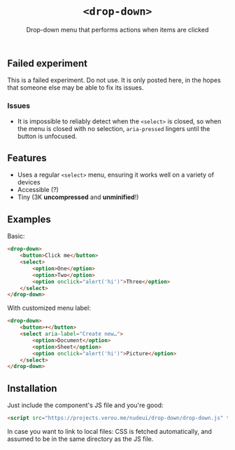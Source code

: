 <header>

# `<drop-down>`

Drop-down menu that performs actions when items are clicked

</header>

<main>

<section class="failed">

## Failed experiment

This is a failed experiment. Do not use.
It is only posted here, in the hopes that someone else may be able to fix its issues.

### Issues

- It is impossible to reliably detect when the `<select>` is closed,
so when the menu is closed with no selection, `aria-pressed` lingers until the button is unfocused.

</section>

## Features

- Uses a regular `<select>` menu, ensuring it works well on a variety of devices
- Accessible (?)
- Tiny (3K **uncompressed** and **unminified**!)


## Examples

Basic:

```html
<drop-down>
	<button>Click me</button>
	<select>
		<option>One</option>
		<option>Two</option>
		<option onclick="alert('hi')">Three</option>
	</select>
</drop-down>
```

With customized menu label:

```html
<drop-down>
	<button>+</button>
	<select aria-label="Create new…">
		<option>Document</option>
		<option>Sheet</option>
		<option onclick="alert('hi')">Picture</option>
	</select>
</drop-down>
```


## Installation

Just include the component's JS file and you're good:

```html
<script src="https://projects.verou.me/nudeui/drop-down/drop-down.js" type="module"></script>
```

In case you want to link to local files: CSS is fetched automatically, and assumed to be in the same directory as the JS file.

</main>